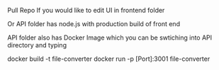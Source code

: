 Pull Repo If you would like to edit UI in frontend folder

Or API folder has node.js with production build of front end

API folder also has Docker Image which you can be swtiching into API directory and typing

docker build -t file-converter
docker run -p [Port]:3001 file-converter
